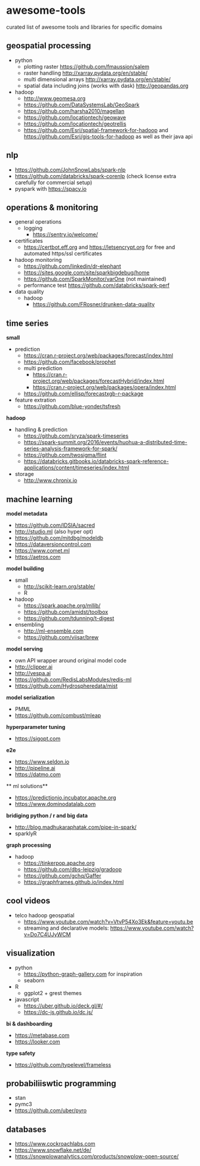 # awesome-tools
curated list of awesome tools and libraries for specific domains

## geospatial processing
- python
  - plotting raster https://github.com/fmaussion/salem
  - raster handling http://xarray.pydata.org/en/stable/
  - multi dimensional arrays http://xarray.pydata.org/en/stable/
  - spatial data including joins (works with dask) http://geopandas.org
- hadoop
  - http://www.geomesa.org
  - https://github.com/DataSystemsLab/GeoSpark
  - https://github.com/harsha2010/magellan
  - https://github.com/locationtech/geowave
  - https://github.com/locationtech/geotrellis
  - https://github.com/Esri/spatial-framework-for-hadoop and https://github.com/Esri/gis-tools-for-hadoop as well as their java api

## nlp
- https://github.com/JohnSnowLabs/spark-nlp
- https://github.com/databricks/spark-corenlp (check license extra carefully for commercial setup)
- pyspark with https://spacy.io

## operations & monitoring
- general operations
  - logging
    - https://sentry.io/welcome/
 - certificates
    - https://certbot.eff.org and https://letsencrypt.org for free and automated https/ssl certificates
- hadoop monitoring
  - https://github.com/linkedin/dr-elephant
  - https://sites.google.com/site/sparkbigdebug/home
  - https://github.com/SparkMonitor/varOne (not maintained)
  - performance test https://github.com/databricks/spark-perf
- data quality
  - hadoop
    - https://github.com/FRosner/drunken-data-quality

## time series
**small**
- prediction
  - https://cran.r-project.org/web/packages/forecast/index.html
  - https://github.com/facebook/prophet
  - multi prediction
    - https://cran.r-project.org/web/packages/forecastHybrid/index.html
    - https://cran.r-project.org/web/packages/opera/index.html
  - https://github.com/ellisp/forecastxgb-r-package
- feature extration
  - https://github.com/blue-yonder/tsfresh

**hadoop**
- handling & prediction
  - https://github.com/sryza/spark-timeseries
  - https://spark-summit.org/2016/events/huohua-a-distributed-time-series-analysis-framework-for-spark/
  - https://github.com/twosigma/flint
  - https://databricks.gitbooks.io/databricks-spark-reference-applications/content/timeseries/index.html
- storage
  - http://www.chronix.io
## machine learning
**model metadata**
- https://github.com/IDSIA/sacred
- http://studio.ml (also hyper opt)
- https://github.com/mitdbg/modeldb
- https://dataversioncontrol.com
- https://www.comet.ml
- https://aetros.com

**model building**
- small
  - http://scikit-learn.org/stable/
  - R
- hadoop
  - https://spark.apache.org/mllib/
  - https://github.com/amidst/toolbox
  - https://github.com/tdunning/t-digest
- ensembling
  - http://ml-ensemble.com
  - https://github.com/viisar/brew
  
  
 **model serving**
- own API wrapper around original model code
- http://clipper.ai
- http://vespa.ai
- https://github.com/RedisLabsModules/redis-ml
- https://github.com/Hydrospheredata/mist

**model serialization**
- PMML
- https://github.com/combust/mleap

**hyperparameter tuning**
- https://sigopt.com

**e2e**
- https://www.seldon.io
- http://pipeline.ai
- https://datmo.com

** ml solutions**
- https://predictionio.incubator.apache.org
- https://www.dominodatalab.com

**bridiging python / r and big data**
- http://blog.madhukaraphatak.com/pipe-in-spark/
- sparklyR

**graph processing**
- hadoop
  - https://tinkerpop.apache.org
  - https://github.com/dbs-leipzig/gradoop
  - https://github.com/gchq/Gaffer
  - https://graphframes.github.io/index.html

## cool videos
- telco hadoop geospatial
  - https://www.youtube.com/watch?v=VtvP54Xo3Ek&feature=youtu.be
  - streaming and declarative models: https://www.youtube.com/watch?v=Do7C4UJyWCM


## visualization
- python
  - https://python-graph-gallery.com for inspiration
  - seaborn
- R
  - ggplot2 + grest themes
- javascript
  - https://uber.github.io/deck.gl/#/
  - https://dc-js.github.io/dc.js/

**bi & dashboarding**
- https://metabase.com
- https://looker.com

**type safety**
- https://github.com/typelevel/frameless

## probabiliiswtic programming
- stan
- pymc3
- https://github.com/uber/pyro

## databases
- https://www.cockroachlabs.com
- https://www.snowflake.net/de/
- https://snowplowanalytics.com/products/snowplow-open-source/

